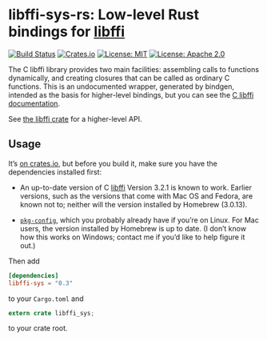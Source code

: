 # libffi-sys-rs: Low-level Rust bindings for [libffi](https://sourceware.org/libffi/)

[![Build Status](https://travis-ci.org/tov/libffi-sys-rs.svg?branch=master)](https://travis-ci.org/tov/libffi-sys-rs)
[![Crates.io](https://img.shields.io/crates/v/libffi-sys.svg?maxAge=2592000)](https://crates.io/crates/libffi-sys)
[![License: MIT](https://img.shields.io/badge/license-MIT-blue.svg)](LICENSE-MIT)
[![License: Apache 2.0](https://img.shields.io/badge/license-Apache_2.0-blue.svg)](LICENSE-APACHE)

The C libffi library provides two main facilities: assembling calls
to functions dynamically, and creating closures that can be called
as ordinary C functions. This is an undocumented wrapper, generated
by bindgen, intended as the basis for higher-level bindings, but you
can see the [C libffi
documentation](http://www.atmark-techno.com/~yashi/libffi.html).

See [the libffi crate](https://crates.io/crates/libffi/) for a
higher-level API.

## Usage

It’s [on crates.io](https://crates.io/crates/libffi-sys), but before you
build it, make sure you have the dependencies installed first:

  - An up-to-date version of C [libffi](https://sourceware.org/libffi/)
    Version 3.2.1 is known to work. Earlier versions, such as the
    versions that come with Mac OS and Fedora, are known not to; neither
    will the version installed by Homebrew (3.0.13).

  - [`pkg-config`](https://www.freedesktop.org/wiki/Software/pkg-config/),
    which you probably already have if you’re on Linux. For Mac users,
    the version installed by Homebrew is up to date. (I don’t know how
    this works on Windows; contact me if you’d like to help figure it
    out.)

Then add

```toml
[dependencies]
libffi-sys = "0.3"
```

to your `Cargo.toml` and

```rust
extern crate libffi_sys;
```

to your crate root.
